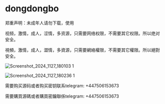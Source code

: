 # dongdongbo

郑重声明：未成年人请勿下载，使用

视频，激情，成人，涩情，多资源，只需要网络权限，不需要其它权限。所以绝对安全。

視頻，激情，成人，澀情，多資源，只需要網絡權限，不需要其它權限。所以絕對安全。

![Screenshot_2024_1127_180103 1](https://github.com/user-attachments/assets/19b1bcfc-b10b-40e2-93af-337ceb9c63ba)

![Screenshot_2024_1127_180236 1](https://github.com/user-attachments/assets/5837a4ce-a2ac-4b7a-a752-bc4a4fe4f1c0)


需要购买源码或者购买密钥联系telegram: +447506153673

需要購買源碼或者購買密鑰聯係telegram: +447506153673
